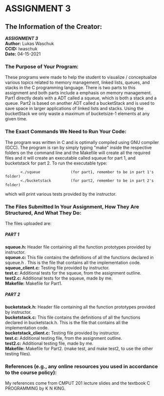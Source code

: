 # ASSIGNMENT 3
## The Information of the Creator:

***ASSIGNMENT 3***                                                           
  **Author:** Lukas Waschuk   
  **CCID:** lwaschuk   
  **Date:** 04-15-2021                           

### The Purpose of Your Program:
These programs were made to help the student to visualize / conceptualize various topics related to memory management, linked lists, queues, and stacks in the C programming language. There is two parts to this assignment and both parts include a emphasis on memory management. Part1 directly deals with a ADT called a squeue, which is both a stack and a queue. Part2 is based on another ADT called a bucketStack and is used to save space in larger applications of linked lists and stacks. Using the bucketStack we only waste a maximum of bucketsize-1 elements at any given time.

### The Exact Commands We Need to Run Your Code:
The program was written in C and is optimally compiled using GNU compiler (GCC). The program is ran by simply typing "make" inside the respective folders on the command line and the Makefile will create all the required files and it will create an executable called squeue for part 1, and bucketstack for part 2. To run the executable type:  


           <./squeue              (for part1, remember to be in part 1's folder)
           <./bucketstack         (for part2, remember to be in part 2's folder)



which will print various tests provided by the instructor.   


### The Files Submitted In Your Assignment, How They Are Structured, And What They Do:
The files uploaded are:    
##### PART 1  
**squeue.h:** Header file containing all the function prototypes provided by instructor.  
**squeue.c:** This file contains the definitions of all the functions declared in squeue.h . This is the file that contains all the implementation code.   
**squeue_client.c:** Testing file provided by instructor.  
**test.c:** Additional tests for the squeue, from the assignment outline.  
**test2.c:** Additional tests for the squeue, made by me.  
**Makefile:** Makefile for Part1.   

##### PART 2   
**bucketstack.h:** Header file containing all the function prototypes provided by instructor.  
**bucketstack.c:** This file contains the definitions of all the functions declared in bucketstack.h. This is the file that contains all the implementation code.  
**bucketstack_client.c:** Testing file provided by instructor.    
**test.c:** Additional testing file, from the assignment outline.   
**test2.c:** Additional testing file, made by me.    
**Makefile:** Makefile for Part2. (make test, and make test2, to use the other testing files).    

### References (e.g., any online resources you used in accordance to the course policy):
My references come from CMPUT 201 lecture slides and the textbook C PROGRAMMING by K N KING.
